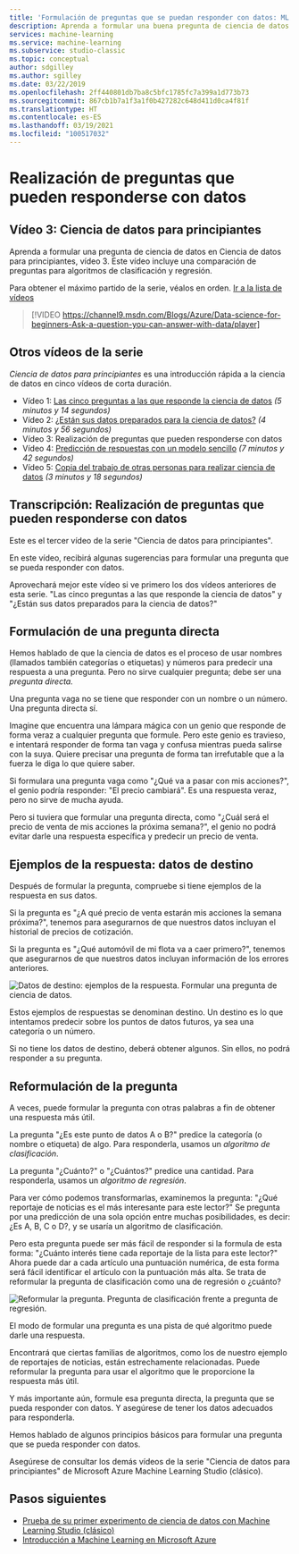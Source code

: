 ```yaml
---
title: 'Formulación de preguntas que se puedan responder con datos: ML Studio (clásico) - Azure'
description: Aprenda a formular una buena pregunta de ciencia de datos en Ciencia de datos para principiantes, vídeo 3. Incluye una comparación de preguntas de clasificación y regresión.
services: machine-learning
ms.service: machine-learning
ms.subservice: studio-classic
ms.topic: conceptual
author: sdgilley
ms.author: sgilley
ms.date: 03/22/2019
ms.openlocfilehash: 2ff440801db7ba8c5bfc1785fc7a399a1d773b73
ms.sourcegitcommit: 867cb1b7a1f3a1f0b427282c648d411d0ca4f81f
ms.translationtype: HT
ms.contentlocale: es-ES
ms.lasthandoff: 03/19/2021
ms.locfileid: "100517032"
---
```

# <a name="ask-a-question-you-can-answer-with-data"></a>Realización de preguntas que pueden responderse con datos
## <a name="video-3-data-science-for-beginners-series"></a>Vídeo 3: Ciencia de datos para principiantes
Aprenda a formular una pregunta de ciencia de datos en Ciencia de datos para principiantes, vídeo 3. Este vídeo incluye una comparación de preguntas para algoritmos de clasificación y regresión.

Para obtener el máximo partido de la serie, véalos en orden. [Ir a la lista de vídeos](#other-videos-in-this-series)
<br>

> [!VIDEO https://channel9.msdn.com/Blogs/Azure/Data-science-for-beginners-Ask-a-question-you-can-answer-with-data/player]
>
>

## <a name="other-videos-in-this-series"></a>Otros vídeos de la serie
*Ciencia de datos para principiantes* es una introducción rápida a la ciencia de datos en cinco vídeos de corta duración.

* Vídeo 1: [Las cinco preguntas a las que responde la ciencia de datos](data-science-for-beginners-the-5-questions-data-science-answers.md) *(5 minutos y 14 segundos)*
* Vídeo 2: [¿Están sus datos preparados para la ciencia de datos?](data-science-for-beginners-is-your-data-ready-for-data-science.md) *(4 minutos y 56 segundos)*
* Vídeo 3: Realización de preguntas que pueden responderse con datos
* Vídeo 4: [Predicción de respuestas con un modelo sencillo](data-science-for-beginners-predict-an-answer-with-a-simple-model.md) *(7 minutos y 42 segundos)*
* Vídeo 5: [Copia del trabajo de otras personas para realizar ciencia de datos](data-science-for-beginners-copy-other-peoples-work-to-do-data-science.md) *(3 minutos y 18 segundos)*

## <a name="transcript-ask-a-question-you-can-answer-with-data"></a>Transcripción: Realización de preguntas que pueden responderse con datos
Este es el tercer vídeo de la serie "Ciencia de datos para principiantes".  

En este vídeo, recibirá algunas sugerencias para formular una pregunta que se pueda responder con datos.

Aprovechará mejor este vídeo si ve primero los dos vídeos anteriores de esta serie. "Las cinco preguntas a las que responde la ciencia de datos" y "¿Están sus datos preparados para la ciencia de datos?"

## <a name="ask-a-sharp-question"></a>Formulación de una pregunta directa
Hemos hablado de que la ciencia de datos es el proceso de usar nombres (llamados también categorías o etiquetas) y números para predecir una respuesta a una pregunta. Pero no sirve cualquier pregunta; debe ser una *pregunta directa.*

Una pregunta vaga no se tiene que responder con un nombre o un número. Una pregunta directa sí.

Imagine que encuentra una lámpara mágica con un genio que responde de forma veraz a cualquier pregunta que formule. Pero este genio es travieso, e intentará responder de forma tan vaga y confusa mientras pueda salirse con la suya. Quiere precisar una pregunta de forma tan irrefutable que a la fuerza le diga lo que quiere saber.

Si formulara una pregunta vaga como "¿Qué va a pasar con mis acciones?", el genio podría responder: "El precio cambiará". Es una respuesta veraz, pero no sirve de mucha ayuda.

Pero si tuviera que formular una pregunta directa, como "¿Cuál será el precio de venta de mis acciones la próxima semana?", el genio no podrá evitar darle una respuesta específica y predecir un precio de venta.

## <a name="examples-of-your-answer-target-data"></a>Ejemplos de la respuesta: datos de destino
Después de formular la pregunta, compruebe si tiene ejemplos de la respuesta en sus datos.

Si la pregunta es "¿A qué precio de venta estarán mis acciones la semana próxima?", tenemos para asegurarnos de que nuestros datos incluyan el historial de precios de cotización.

Si la pregunta es "¿Qué automóvil de mi flota va a caer primero?", tenemos que asegurarnos de que nuestros datos incluyan información de los errores anteriores.

![Datos de destino: ejemplos de la respuesta. Formular una pregunta de ciencia de datos.](./media/data-science-for-beginners-ask-a-question-you-can-answer-with-data/target-data.png)

Estos ejemplos de respuestas se denominan destino. Un destino es lo que intentamos predecir sobre los puntos de datos futuros, ya sea una categoría o un número.

Si no tiene los datos de destino, deberá obtener algunos. Sin ellos, no podrá responder a su pregunta.

## <a name="reformulate-your-question"></a>Reformulación de la pregunta
A veces, puede formular la pregunta con otras palabras a fin de obtener una respuesta más útil.

La pregunta "¿Es este punto de datos A o B?" predice la categoría (o nombre o etiqueta) de algo. Para responderla, usamos un *algoritmo de clasificación*.

La pregunta "¿Cuánto?" o "¿Cuántos?" predice una cantidad. Para responderla, usamos un *algoritmo de regresión*.

Para ver cómo podemos transformarlas, examinemos la pregunta: "¿Qué reportaje de noticias es el más interesante para este lector?" Se pregunta por una predicción de una sola opción entre muchas posibilidades, es decir: ¿Es A, B, C o D?, y se usaría un algoritmo de clasificación.

Pero esta pregunta puede ser más fácil de responder si la formula de esta forma: "¿Cuánto interés tiene cada reportaje de la lista para este lector?" Ahora puede dar a cada artículo una puntuación numérica, de esta forma será fácil identificar el artículo con la puntuación más alta. Se trata de reformular la pregunta de clasificación como una de regresión o ¿cuánto?

![Reformular la pregunta. Pregunta de clasificación frente a pregunta de regresión.](./media/data-science-for-beginners-ask-a-question-you-can-answer-with-data/classification-question-vs-regression-question.png)

El modo de formular una pregunta es una pista de qué algoritmo puede darle una respuesta.

Encontrará que ciertas familias de algoritmos, como los de nuestro ejemplo de reportajes de noticias, están estrechamente relacionadas. Puede reformular la pregunta para usar el algoritmo que le proporcione la respuesta más útil.

Y más importante aún, formule esa pregunta directa, la pregunta que se pueda responder con datos. Y asegúrese de tener los datos adecuados para responderla.

Hemos hablado de algunos principios básicos para formular una pregunta que se pueda responder con datos.

Asegúrese de consultar los demás vídeos de la serie "Ciencia de datos para principiantes" de Microsoft Azure Machine Learning Studio (clásico).

## <a name="next-steps"></a>Pasos siguientes
* [Prueba de su primer experimento de ciencia de datos con Machine Learning Studio (clásico)](create-experiment.md)
* [Introducción a Machine Learning en Microsoft Azure](../overview-what-is-azure-ml.md)